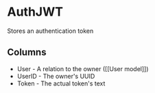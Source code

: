 # AuthJWT
Stores an authentication token

## Columns
- User - A relation to the owner ([[User model]])
- UserID - The owner's UUID
- Token - The actual token's text